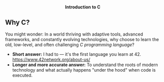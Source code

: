 <h4 align="center">Introduction to C</h4>

<h2>Why C?</h2>
<p>
  You might wonder: In a world thriving with adaptive tools, advanced frameworks,  
  and constantly evolving technologies, why choose to learn the old, low-level, and  
  often challenging <em>C programming language</em>?
</p>
<ul>
  <li><strong>Short answer:</strong> I had to — it's the first language you learn at 42.  
    <a href="https://www.42network.org/about-us/">https://www.42network.org/about-us/</a></li>
  <li><strong>Longer and more accurate answer:</strong> To understand the roots of modern technology  
    and what actually happens "under the hood" when code is executed.</li>
</ul>
